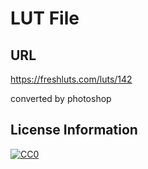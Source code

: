 # LUT File

## URL

https://freshluts.com/luts/142

converted by photoshop

## License Information

[![CC0](http://i.creativecommons.org/p/zero/1.0/88x31.png)](http://creativecommons.org/publicdomain/zero/1.0/)
